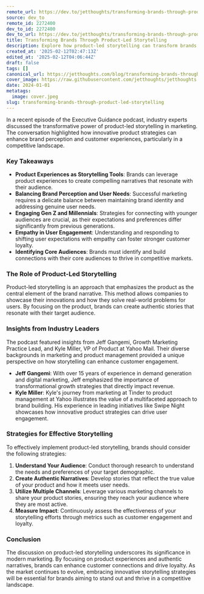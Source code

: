 ```yaml
---
remote_url: https://dev.to/jetthoughts/transforming-brands-through-product-led-storytelling-39j2
source: dev_to
remote_id: 2272400
dev_to_id: 2272400
dev_to_url: https://dev.to/jetthoughts/transforming-brands-through-product-led-storytelling-39j2
title: Transforming Brands Through Product-Led Storytelling
description: Explore how product-led storytelling can transform brands and enhance customer experiences, featuring insights from industry leaders on effective marketing strategies.
created_at: '2025-02-12T02:47:13Z'
edited_at: '2025-02-12T04:06:44Z'
draft: false
tags: []
canonical_url: https://jetthoughts.com/blog/transforming-brands-through-product-led-storytelling/
cover_image: https://raw.githubusercontent.com/jetthoughts/jetthoughts.github.io/master/content/blog/transforming-brands-through-product-led-storytelling/cover.jpeg
date: 2024-01-01
metatags:
  image: cover.jpeg
slug: transforming-brands-through-product-led-storytelling
---
```

In a recent episode of the Executive Guidance podcast, industry experts discussed the transformative power of product-led storytelling in marketing. The conversation highlighted how innovative product strategies can enhance brand perception and customer experiences, particularly in a competitive landscape.

### Key Takeaways

*   **Product Experiences as Storytelling Tools**: Brands can leverage product experiences to create compelling narratives that resonate with their audience.
*   **Balancing Brand Perception and User Needs**: Successful marketing requires a delicate balance between maintaining brand identity and addressing genuine user needs.
*   **Engaging Gen Z and Millennials**: Strategies for connecting with younger audiences are crucial, as their expectations and preferences differ significantly from previous generations.
*   **Empathy in User Engagement**: Understanding and responding to shifting user expectations with empathy can foster stronger customer loyalty.
*   **Identifying Core Audiences**: Brands must identify and build connections with their core audiences to thrive in competitive markets.

### The Role of Product-Led Storytelling

Product-led storytelling is an approach that emphasizes the product as the central element of the brand narrative. This method allows companies to showcase their innovations and how they solve real-world problems for users. By focusing on the product, brands can create authentic stories that resonate with their target audience.

### Insights from Industry Leaders

The podcast featured insights from Jeff Gangemi, Growth Marketing Practice Lead, and Kyle Miller, VP of Product at Yahoo Mail. Their diverse backgrounds in marketing and product management provided a unique perspective on how storytelling can enhance customer engagement.

*   **Jeff Gangemi**: With over 15 years of experience in demand generation and digital marketing, Jeff emphasized the importance of transformational growth strategies that directly impact revenue.
*   **Kyle Miller**: Kyle's journey from marketing at Tinder to product management at Yahoo illustrates the value of a multifaceted approach to brand building. His experience in leading initiatives like Swipe Night showcases how innovative product strategies can drive user engagement.

### Strategies for Effective Storytelling

To effectively implement product-led storytelling, brands should consider the following strategies:

1.  **Understand Your Audience**: Conduct thorough research to understand the needs and preferences of your target demographic.
2.  **Create Authentic Narratives**: Develop stories that reflect the true value of your product and how it meets user needs.
3.  **Utilize Multiple Channels**: Leverage various marketing channels to share your product stories, ensuring they reach your audience where they are most active.
4.  **Measure Impact**: Continuously assess the effectiveness of your storytelling efforts through metrics such as customer engagement and loyalty.

### Conclusion

The discussion on product-led storytelling underscores its significance in modern marketing. By focusing on product experiences and authentic narratives, brands can enhance customer connections and drive loyalty. As the market continues to evolve, embracing innovative storytelling strategies will be essential for brands aiming to stand out and thrive in a competitive landscape.
